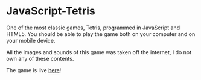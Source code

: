 # JavaScript-Tetris

One of the most classic games, Tetris, programmed in JavaScript and HTML5. You should be able to play the game both on your computer and on your mobile device.

All the images and sounds of this game was taken off the internet, I do not own any of these contents.

The game is live [here](http://www.minglunli.com/tetris)!
